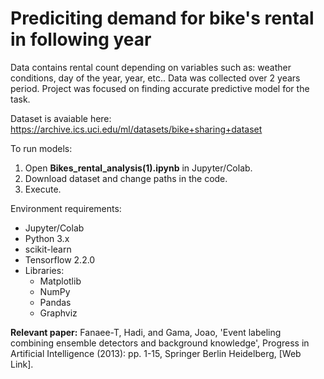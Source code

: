# Prediciting demand for bike's rental in following year

Data contains rental count depending on variables such as: weather conditions, day of the year, year, etc..
Data was collected over 2 years period. Project was focused on finding accurate predictive model for the task. 

Dataset is avaiable here: https://archive.ics.uci.edu/ml/datasets/bike+sharing+dataset

To run models:
1. Open **Bikes_rental_analysis(1).ipynb** in Jupyter/Colab.
2. Download dataset and change paths in the code.
3. Execute. 

Environment requirements: 
* Jupyter/Colab
* Python 3.x
* scikit-learn
* Tensorflow 2.2.0
* Libraries:
  * Matplotlib
  * NumPy
  * Pandas
  * Graphviz


**Relevant paper:**
Fanaee-T, Hadi, and Gama, Joao, 'Event labeling combining ensemble detectors and background knowledge', Progress in Artificial Intelligence (2013): pp. 1-15, Springer Berlin Heidelberg, [Web Link].

